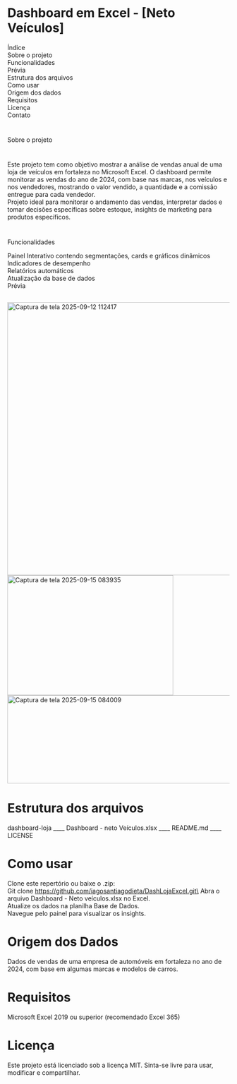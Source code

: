 # Dashboard em Excel - [Neto Veículos]

Índice\
Sobre o projeto\
Funcionalidades\
Prévia\
Estrutura dos arquivos\
Como usar\
Origem dos dados\
Requisitos\
Licença\
Contato
#

Sobre o projeto
#
Este projeto tem como objetivo mostrar a análise de vendas anual de uma loja de veículos em fortaleza no Microsoft Excel. O dashboard permite monitorar as vendas do ano de 2024, com base nas marcas, nos veículos e nos vendedores, mostrando o valor vendido, a quantidade e a comissão entregue para cada vendedor.\
Projeto ideal para monitorar o andamento das vendas, interpretar dados e tomar decisões específicas sobre estoque, insights de marketing para produtos específicos.
#
Funcionalidades

Painel Interativo contendo segmentações, cards e gráficos dinâmicos\
Indicadores de desempenho\
Relatórios automáticos\
Atualização da base de dados\
Prévia
##

<img width="1083" height="619" alt="Captura de tela 2025-09-12 112417" src="https://github.com/user-attachments/assets/59dc6484-d766-40e0-bd5e-72a1ab366e83" />
<img width="376" height="272" alt="Captura de tela 2025-09-15 083935" src="https://github.com/user-attachments/assets/ab434f82-b127-4b99-8d23-844d47f0928e" />
<img width="524" height="200" alt="Captura de tela 2025-09-15 084009" src="https://github.com/user-attachments/assets/7230a0f9-5ebf-44b7-9776-55fb3ffa7fee" />

# Estrutura dos arquivos
dashboard-loja
____ Dashboard - neto Veículos.xlsx
____ README.md
____ LICENSE

# Como usar 
Clone este repertório ou baixe o .zip:\
Git clone https://github.com/iagosantiagodieta/DashLojaExcel.git\
Abra o arquivo Dashboard - Neto veículos.xlsx no Excel.\
Atualize os dados na planilha Base de Dados.\
Navegue pelo painel para visualizar os insights.
#

# Origem dos Dados 
Dados de vendas de uma empresa de automóveis em fortaleza no ano de 2024, com base em algumas marcas e modelos de carros.

# Requisitos
Microsoft Excel 2019 ou superior (recomendado Excel 365)

# Licença
Este projeto está licenciado sob a licença MIT. Sinta-se livre para usar, modificar e compartilhar.
